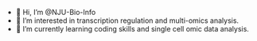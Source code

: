 - 👋 Hi, I’m @NJU-Bio-Info
- 👀 I’m interested in transcription regulation and multi-omics analysis.
- 🌱 I’m currently learning coding skills and single cell omic data analysis.

<!---
NJU-Bio-Info/NJU-Bio-Info is a ✨ special ✨ repository because its `README.md` (this file) appears on your GitHub profile.
You can click the Preview link to take a look at your changes.
--->
